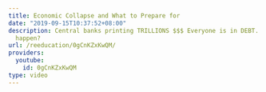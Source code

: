 ```yaml
---
title: Economic Collapse and What to Prepare for
date: "2019-09-15T10:37:52+08:00"
description: Central banks printing TRILLIONS $$$ Everyone is in DEBT. What Could
  happen?
url: /reeducation/0gCnKZxKwQM/
providers:
  youtube:
    id: 0gCnKZxKwQM
type: video
---
```

